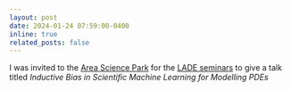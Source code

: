 ```yaml
---
layout: post
date: 2024-01-24 07:59:00-0400
inline: true
related_posts: false
---
```


I was invited to the [Area Science Park](https://en.areasciencepark.it/) for the [LADE seminars](https://scientific-events.areasciencepark.it/event/dario_coscia/) to give a talk titled *Inductive Bias in Scientific Machine Learning for Modelling PDEs*
